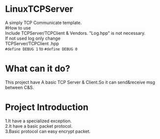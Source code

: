 # LinuxTCPServer  
A simply TCP Communicate template.  
#How to use  
Include TCPServer/TCPClient & Vendors. "Log.hpp" is not necessary.  
If not used log only change  
TCPServer/TCPClient .hpp  
`#define DEBUG 1` to `#define DEBUG 0`  
# What can it do?  
This project have A basic TCP Server & Client.So it can send&receive msg between C&S.  
# Project Introduction
1.It have a specialized exception.  
2.It have a basic packet protocol.  
3.Basic protocol can easy encrypt packet.    
